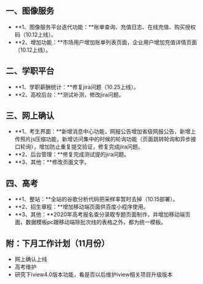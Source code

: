 ## 一、图像服务 
- **1、图像服务平台迭代功能：**账单查询、充值日志、在线充值、购买授权码（10.12上线）。
- **2、增加功能：**市场用户增加账单列表页面，企业用户增加充值详情页面（10.12上线）。
## 二、学职平台 
- **1、学职薪酬统计：**修复jira问题（10.25上线）。
- **2、高校后台：**测试补测，修改jira问题。
## 三、网上确认
- **1、考生界面：**新增消息中心功能，网报公告增加省级网报公告，新增上传照片js压缩功能，新增访问集中的时候的轮询功能（页面跳转轮询和异步接口轮询），增加防止重复提交验证，修复完成jira问题。
- **2、后台管理：**修复完成测试提的jira问题。
- **3、其他：**修改页面文字。
## 四、高考
- **1、整站：**全站的谷歌分析代码把采样率暂时去掉（10.15部署）。
- **2、招生章程：**增加移动端页面供百度小程序使用。
- **3、其他：**2020年高考报名查分录取专题页面制作，并增加移动端页面，数据模板pc跟移动端除批次线的表格之外，都为统一模板。
## 附：下月工作计划（11月份）
- 网上确认上线
- 高考维护 
- 研究下iview4.0版本功能，看是否以后维护iview相关项目升级版本